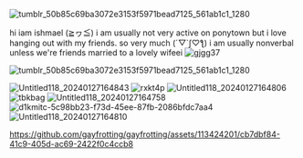 ![tumblr_50b85c69ba3072e3153f5971bead7125_561ab1c1_1280](https://github.com/gayfrotting/gayfrotting/assets/113424201/50f33d19-5390-4083-934a-e9c1ecf0f77a)

hi iam ishmael (≧ヮ≦) i am usually not very active on ponytown but i love hanging out with my friends. so very much (´▽`ʃ♡ƪ)
i am usually nonverbal unless we're friends
married to a lovely wifeei 
![gjgg37](https://github.com/gayfrotting/gayfrotting/assets/113424201/d9e9c271-0263-42d4-8fb9-90634024c6cc)


![tumblr_50b85c69ba3072e3153f5971bead7125_561ab1c1_1280](https://github.com/gayfrotting/gayfrotting/assets/113424201/50f33d19-5390-4083-934a-e9c1ecf0f77a)

![Untitled118_20240127164843](https://github.com/gayfrotting/gayfrotting/assets/113424201/80feb291-3ffc-49d3-aa56-ffe186e1bcee) ![rxkt4p](https://github.com/gayfrotting/gayfrotting/assets/113424201/855b54f5-d4fe-40ba-885d-8e66cc71565f) ![Untitled118_20240127164806](https://github.com/gayfrotting/gayfrotting/assets/113424201/d81be07a-de63-454f-a91f-3e42e97eb4c1) ![tbkbag](https://github.com/gayfrotting/gayfrotting/assets/113424201/aea73ce6-01c3-43d2-857a-9103b1f376ea) ![Untitled118_20240127164758](https://github.com/gayfrotting/gayfrotting/assets/113424201/13c920e0-b7c1-4c69-a57f-3f76d8e7928f) ![d1kmitc-5c98bb23-f73d-45ee-87fb-2086bfdc7aa4](https://github.com/gayfrotting/gayfrotting/assets/113424201/e6b6c204-e0fb-4522-a436-ac5ab37407bc) ![Untitled118_20240127164810](https://github.com/gayfrotting/gayfrotting/assets/113424201/ebdb55c1-b336-4004-9da8-4557cbdf5f5f)


https://github.com/gayfrotting/gayfrotting/assets/113424201/cb7dbf84-41c9-405d-ac69-2422f0c4ccb8




